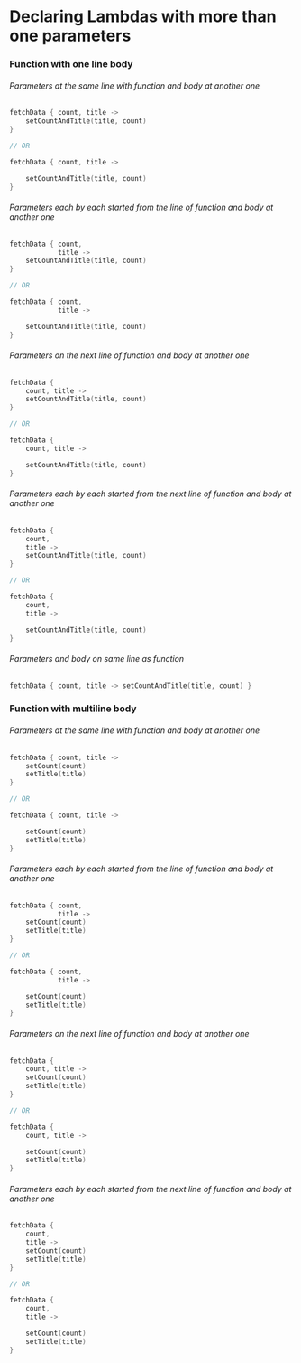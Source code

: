# Declaring Lambdas with more than one parameters

### Function with one line body
###### Parameters at the same line with function and body at another one
```kotlin
fetchData { count, title ->
    setCountAndTitle(title, count)
}

// OR

fetchData { count, title ->

    setCountAndTitle(title, count)
}
```
###### Parameters each by each started from the line of function and body at another one
```kotlin
fetchData { count,
            title ->
    setCountAndTitle(title, count)
}

// OR

fetchData { count,
            title ->

    setCountAndTitle(title, count)
}
```
###### Parameters on the next line of function and body at another one
```kotlin
fetchData {
    count, title ->
    setCountAndTitle(title, count)
}

// OR

fetchData {
    count, title ->

    setCountAndTitle(title, count)
}
```
###### Parameters each by each started from the next line of function and body at another one
```kotlin
fetchData {
    count,
    title ->
    setCountAndTitle(title, count)
}

// OR

fetchData {
    count,
    title ->

    setCountAndTitle(title, count)
}
```
###### Parameters and body on same line as function
```kotlin
fetchData { count, title -> setCountAndTitle(title, count) }
```

### Function with multiline body
###### Parameters at the same line with function and body at another one
```kotlin
fetchData { count, title ->
    setCount(count)
    setTitle(title)
}

// OR

fetchData { count, title ->

    setCount(count)
    setTitle(title)
}
```
###### Parameters each by each started from the line of function and body at another one
```kotlin
fetchData { count,
            title ->
    setCount(count)
    setTitle(title)
}

// OR

fetchData { count,
            title ->

    setCount(count)
    setTitle(title)
}
```
###### Parameters on the next line of function and body at another one
```kotlin
fetchData {
    count, title ->
    setCount(count)
    setTitle(title)
}

// OR

fetchData {
    count, title ->

    setCount(count)
    setTitle(title)
}
```


###### Parameters each by each started from the next line of function and body at another one
```kotlin
fetchData {
    count,
    title ->
    setCount(count)
    setTitle(title)
}

// OR

fetchData {
    count,
    title ->

    setCount(count)
    setTitle(title)
}
```
